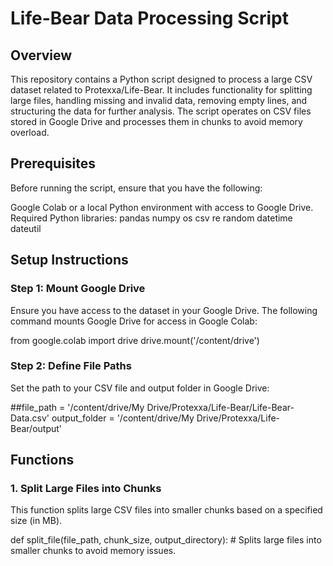 # Life-Bear Data Processing Script

## Overview

This repository contains a Python script designed to process a large CSV dataset related to Protexxa/Life-Bear. It includes functionality for splitting large files, handling missing and invalid data, removing empty lines, and structuring the data for further analysis. The script operates on CSV files stored in Google Drive and processes them in chunks to avoid memory overload.

## Prerequisites
Before running the script, ensure that you have the following:

Google Colab or a local Python environment with access to Google Drive.
Required Python libraries:
pandas
numpy
os
csv
re
random
datetime
dateutil

## Setup Instructions
### Step 1: Mount Google Drive
Ensure you have access to the dataset in your Google Drive. The following command mounts Google Drive for access in Google Colab:

from google.colab import drive
drive.mount('/content/drive')

### Step 2: Define File Paths
Set the path to your CSV file and output folder in Google Drive:

##file_path = '/content/drive/My Drive/Protexxa/Life-Bear/Life-Bear-Data.csv'
output_folder = '/content/drive/My Drive/Protexxa/Life-Bear/output'
 
## Functions
### 1. Split Large Files into Chunks
This function splits large CSV files into smaller chunks based on a specified size (in MB).

def split_file(file_path, chunk_size, output_directory):
    # Splits large files into smaller chunks to avoid memory issues.
